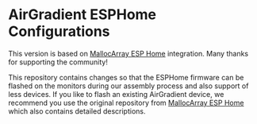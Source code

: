 # AirGradient ESPHome Configurations

This version is based on [MallocArray ESP Home](https://github.com/MallocArray/airgradient_esphome) integration. Many thanks for supporting the community!

This repository contains changes so that the ESPHome firmware can be flashed on the monitors during our assembly process and also support of less devices. If you like to flash an existing AirGradient device, we recommend you use the original repository from [MallocArray ESP Home](https://github.com/MallocArray/airgradient_esphome) which also contains detailed descriptions.
